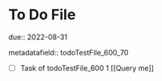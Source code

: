 # To Do File

due:: 2022-08-31

metadatafield:: todoTestFile_600_70

- [ ] Task of todoTestFile_600 1 [[Query me]]
